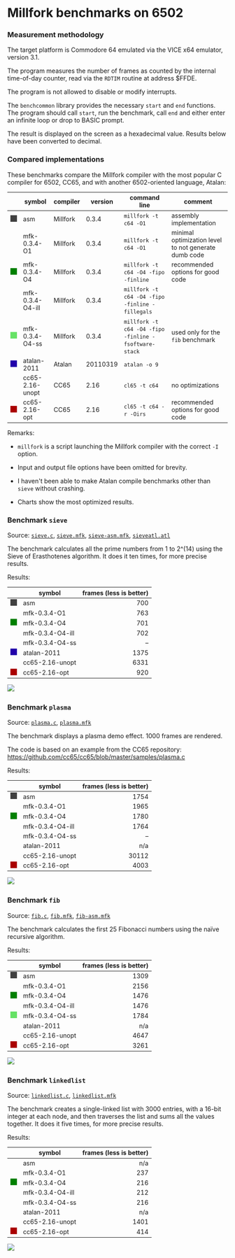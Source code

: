 # Millfork benchmarks on 6502

### Measurement methodology

The target platform is Commodore 64 emulated via the VICE x64 emulator, version 3.1.

The program measures the number of frames as counted by the internal time-of-day counter, read via the `RDTIM` routine at address $FFDE.

The program is not allowed to disable or modify interrupts.

The `benchcommon` library provides the necessary `start` and `end` functions. The program should call `start`, run the benchmark, call `end` and either enter an infinite loop or drop to BASIC prompt.

The result is displayed on the screen as a hexadecimal value. Results below have been converted to decimal.

### Compared implementations

These benchmarks compare the Millfork compiler with the most popular C compiler for 6502, CC65, and with another 6502-oriented language, Atalan:

|&nbsp;&nbsp;&nbsp;&nbsp; | symbol            | compiler | version  | command line                                          | comment |
|-------------------------|-------------------|----------|----------|-------------------------------------------------------|-|
|![](../images/404040.png)| asm               | Millfork | 0.3.4    | `millfork -t c64 -O1`                                 | assembly implementation |
|                         | mfk-0.3.4-O1      | Millfork | 0.3.4    | `millfork -t c64 -O1`                                 | minimal optimization level to not generate dumb code|
|![](../images/008000.png)| mfk-0.3.4-O4      | Millfork | 0.3.4    | `millfork -t c64 -O4 -fipo -finline`                  | recommended options for good code |
|                         | mfk-0.3.4-O4-ill  | Millfork | 0.3.4    | `millfork -t c64 -O4 -fipo -finline -fillegals`       | |
|![](../images/66e266.png)| mfk-0.3.4-O4-ss   | Millfork | 0.3.4    | `millfork -t c64 -O4 -fipo -finline -fsoftware-stack` | used only for the `fib` benchmark |
|![](../images/2200aa.png)| atalan-2011       | Atalan   | 20110319 | `atalan -o 9`                                         | |
|                         | cc65-2.16-unopt   | CC65     | 2.16     | `cl65 -t c64`                                         | no optimizations |
|![](../images/aa0000.png)| cc65-2.16-opt     | CC65     | 2.16     | `cl65 -t c64 -r -Oirs`                                | recommended options for good code |

Remarks:

* `millfork` is a script launching the Millfork compiler with the correct `-I` option.

* Input and output file options have been omitted for brevity.

* I haven't been able to make Atalan compile benchmarks other than `sieve` without crashing.

* Charts show the most optimized results.

### Benchmark `sieve`

Source: [`sieve.c`](./sieve.c), [`sieve.mfk`](./sieve.mfk), [`sieve-asm.mfk`](./sieve-asm.mfk), [`sieveatl.atl`](./sieveatl.atl)

The benchmark calculates all the prime numbers from 1 to 2^(14) using the Sieve of Erasthotenes algorithm. It does it ten times, for more precise results.

Results:

|                         | symbol            | frames (less is better) |
|-|-|-:|
|![](../images/404040.png)| asm               | 700 |
|                         | mfk-0.3.4-O1      | 763 |
|![](../images/008000.png)| mfk-0.3.4-O4      | 701 |
|                         | mfk-0.3.4-O4-ill  | 702 |
|                         | mfk-0.3.4-O4-ss   | – |
|![](../images/2200aa.png)| atalan-2011       | 1375 |
|                         | cc65-2.16-unopt   | 6331 |
|![](../images/aa0000.png)| cc65-2.16-opt     | 920 |

![](https://image-charts.com/chart?cht=bhg&chs=700x400&chd=t:700|701|920|1375&chdl=asm|mfk-0.3.4-O4|cc65-2.16-opt|atalan-2011&chtt=Sieve%20benchmark%20(time%20in%20frames,%20less%20is%20better)&chma=10,10&chxt=x,y&chco=404040,008000,aa0000,2200aa&chxl=0:||&chds=0,1500&chxr=1,0,1500)

### Benchmark `plasma`

Source: [`plasma.c`](./plasma.c), [`plasma.mfk`](./plasma.mfk)

The benchmark displays a plasma demo effect. 1000 frames are rendered.

The code is based on an example from the CC65 repository: https://github.com/cc65/cc65/blob/master/samples/plasma.c

Results:

|                         | symbol            | frames (less is better) |
|-|-|-:|
|![](../images/404040.png)| asm               | 1754 |
|                         | mfk-0.3.4-O1      | 1965 |
|![](../images/008000.png)| mfk-0.3.4-O4      | 1780 |
|                         | mfk-0.3.4-O4-ill  | 1764 |
|                         | mfk-0.3.4-O4-ss   | – |
|                         | atalan-2011       | n/a |
|                         | cc65-2.16-unopt   | 30112 |
|![](../images/aa0000.png)| cc65-2.16-opt     | 4003 |

![](https://image-charts.com/chart?cht=bhg&chs=700x400&chd=t:1754|1780|4003&chdl=asm|mfk-0.3.4-O4|cc65-2.16-opt&chtt=Plasma%20benchmark%20(time%20in%20frames,%20less%20is%20better)&chma=10,10&chxt=x,y&chco=404040,008000,aa0000&chxl=0:||&chds=0,50000&chxr=1,0,5000)


### Benchmark `fib`

Source: [`fib.c`](./fib.c), [`fib.mfk`](./fib.mfk), [`fib-asm.mfk`](./fib-asm.mfk)

The benchmark calculates the first 25 Fibonacci numbers using the naïve recursive algorithm.

Results:

|                         | symbol            | frames (less is better) |
|-|-|-:|
|![](../images/404040.png)| asm               | 1309 |
|                         | mfk-0.3.4-O1      | 2156 |
|![](../images/008000.png)| mfk-0.3.4-O4      | 1476 |
|                         | mfk-0.3.4-O4-ill  | 1476 |
|![](../images/66e266.png)| mfk-0.3.4-O4-ss   | 1784 |
|                         | atalan-2011       | n/a |
|                         | cc65-2.16-unopt   | 4647 |
|![](../images/aa0000.png)| cc65-2.16-opt     | 3261 |

![](https://image-charts.com/chart?cht=bhg&chs=700x400&chd=t:1309|1476|1784|3261&chdl=asm|mfk-0.3.4-O4|mfk-0.3.4-O4-ss|cc65-2.16-opt&chtt=Fibonacci%20benchmark%20(time%20in%20frames,%20less%20is%20better)&chma=10,10&chxt=x,y&chco=404040,008000,66e266,aa0000&chxl=0:||&chds=0,4000&chxr=1,0,4000)


### Benchmark `linkedlist`

Source: [`linkedlist.c`](./linkedlist.c), [`linkedlist.mfk`](./linkedlist.mfk)

The benchmark creates a single-linked list with 3000 entries, with a 16-bit integer at each node, and then traverses the list and sums all the values together. It does it five times, for more precise results.
 

Results:

|                         | symbol            | frames (less is better) |
|-|-|-:|
|                         | asm               | n/a |
|                         | mfk-0.3.4-O1      | 237 |
|![](../images/008000.png)| mfk-0.3.4-O4      | 216 |
|                         | mfk-0.3.4-O4-ill  | 212 |
|                         | mfk-0.3.4-O4-ss   | 216 |
|                         | atalan-2011       | n/a |
|                         | cc65-2.16-unopt   | 1401 |
|![](../images/aa0000.png)| cc65-2.16-opt     | 414 |

![](https://image-charts.com/chart?cht=bhg&chs=700x400&chd=t:216|414&chdl=mfk-0.3.4-O4|cc65-2.16-opt&chtt=Linked%20list%20benchmark%20(time%20in%20frames,%20less%20is%20better)&chma=10,10&chxt=x,y&chco=008000,aa0000&chxl=0:||&chds=0,500&chxr=1,0,500)

